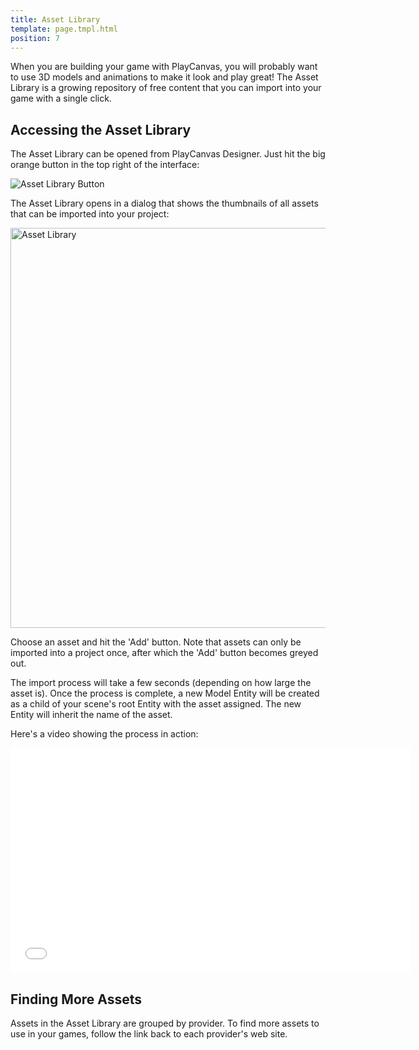 ```yaml
---
title: Asset Library
template: page.tmpl.html
position: 7
---
```


When you are building your game with PlayCanvas, you will probably want to use 3D models and animations to make it look and play great! The Asset Library is a growing repository of free content that you can import into your game with a single click.

## Accessing the Asset Library

The Asset Library can be opened from PlayCanvas Designer. Just hit the big orange button in the top right of the interface:

<img alt="Asset Library Button" src="/images/platform/asset_library/asset_library_button.png" />

The Asset Library opens in a dialog that shows the thumbnails of all assets that can be imported into your project:

<img alt="Asset Library" width="640" src="/images/platform/asset_library/asset_library_open.png" />

Choose an asset and hit the 'Add' button. Note that assets can only be imported into a project once, after which the 'Add' button becomes greyed out.

The import process will take a few seconds (depending on how large the asset is). Once the process is complete, a new Model Entity will be created as a child of your scene's root Entity with the asset assigned. The new Entity will inherit the name of the asset.

Here's a video showing the process in action:
<iframe width="640" height="360" src="//www.youtube.com/embed/O7U9IY_nCLM" frameborder="0" allowfullscreen></iframe>

## Finding More Assets

Assets in the Asset Library are grouped by provider. To find more assets to use in your games, follow the link back to each provider's web site.
